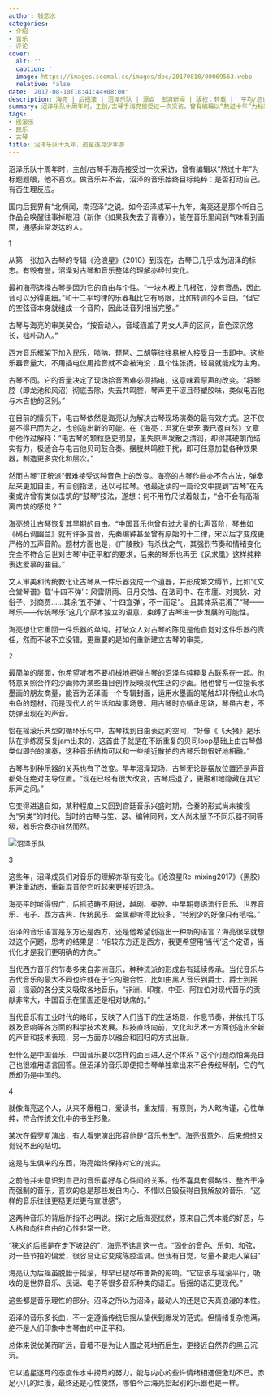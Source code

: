 ```yaml
---
author: 钱恋水
categories:
- 介绍
- 音乐
- 评论
cover:
  alt: ''
  caption: ''
  image: https://images.soomal.cc/images/doc/20170810/00069563.webp
  relative: false
date: '2017-08-10T18:41:44+08:00'
description: 海亮 | 后摇滚 | 沼泽乐队 | 源自：澎湃新闻 | 版权：转载 |  平均/总评分：00.00/0
summary: 沼泽乐队十周年时，主创/古琴手海亮接受过一次采访，曾有编辑以“熬过十年”为标题题眼，他不喜欢。做音乐并不苦，沼泽的音乐始终目标纯粹：是否打动自己，有否生理反应。
tags:
- 摇滚乐
- 民乐
- 古琴
title: 沼泽乐队十九年，追星逐月少年游
---
```


沼泽乐队十周年时，主创/古琴手海亮接受过一次采访，曾有编辑以“熬过十年”为标题题眼，他不喜欢。做音乐并不苦，沼泽的音乐始终目标纯粹：是否打动自己，有否生理反应。

国内后摇界有“北惘闻，南沼泽”之说。如今沼泽成军十九年，海亮还是那个听自己作品会唤醒往事掉眼泪（新作《如果我失去了青春》），能在音乐里闻到气味看到画面，通感非常发达的人。

1

从第一张加入古琴的专辑《沧浪星》（2010）到现在，古琴已几乎成为沼泽的标志。有毁有誉，沼泽对古琴和音乐整体的理解亦经过变化。

最初海亮选择古琴是因为它的自由与个性。“一块木板上几根弦，没有音品，因此音可以分得更细。”和十二平均律的乐器相比它有局限，比如转调的不自由，“但它的空弦音本身就组成一个音阶，因此泛音列相当完整。”

古琴与海亮的审美契合，“按音动人，音域涵盖了男女人声的区间，音色深沉悠长，拙朴动人。”

西方音乐框架下加入民乐，唢呐、琵琶、二胡等往往易被人接受且一击即中。这些乐器音量大，不用插电仅用拾音就不会被淹没；且个性张扬，轻易就能成为主角。

古琴不同。它的音量决定了现场拾音困难必须插电，这意味着原声的改变。“将琴腔（即龙池和风沼）彻底去除，失去共鸣腔，琴声更干涩且带塑胶味，类似电吉他与木吉他的区别。”

在目前的情况下，电古琴依然是海亮认为解决古琴现场演奏的最有效方式。这不仅是不得已而为之，也创造出新的可能。在《海亮：君犹在樊笼 我已返自然》文章中他作过解释：“电古琴的颗粒感更明显，虽失原声发散之清润，却得其硬朗而结实有力，极适合与电吉他贝司鼓合奏。摆脱共鸣腔干扰，即可任意加载各种效果器，制造更多变化和层次。”

然而古琴“正统派”很难接受这种音色上的改变。海亮的古琴作曲亦不合古法，弹奏起来更加自由，有自创指法，还以弓拉琴。他最近读的一篇论文中提到“古琴”在先秦或许曾有类似击筑的“鼓琴”技法，遂想：何不用竹尺试着敲击，“会不会有高渐离击筑的感觉？”

海亮想让古琴恢复其早期的自由。“中国音乐也曾有过大量的七声音阶，琴曲如《碣石调幽兰》就有许多变音，先秦编钟甚至曾有原始的十二律，宋以后才变成更严格的五声音阶。题材方面也是，《广陵散》有杀伐之气，其强烈节奏和情绪变化完全不符合后世对古琴‘中正平和’的要求，后来的琴乐也再无《凤求凰》这样纯粹表达爱慕的曲目。”

文人审美和传统教化让古琴从一件乐器变成一个道器，并形成繁文缛节，比如“《文会堂琴谱》载‘十四不弹’：风雷阴雨、日月交蚀、在法司中、在市廛、对夷狄、对俗子、对商贾……其余‘五不弹’、‘十四宜弹’，不一而足”。 且其体系混淆了“琴――琴乐――传统琴乐”这几个原本独立的语意，束缚了古琴进一步发展的可能性。

海亮想让它重回一件乐器的单纯。打破众人对古琴的陈见是他自觉对这件乐器的责任，然而不破不立没错，更重要的是如何重新建立古琴的审美。

2

最简单的层面，他希望听者不要机械地把弹古琴的沼泽与纯粹复古联系在一起。他特意关照合作的沙画师为某些曲目创作反映现代生活的沙画。他也曾与一位擅长水墨画的朋友商量，能否为沼泽画一个专辑封面，运用水墨画的笔触却非传统山水鸟虫鱼的题材，而是现代人的生活和故事场景。用古琴时亦循此思路，琴虽古老，不妨弹出现在的声音。

恰在摇滚乐典型的循环乐句中，古琴找到自由表达的空间，“好像《飞天猪》是乐队在排练房反复jam出来的，这首曲子就是在不断重复的贝司loop基础上由古琴做类似即兴的演奏，这种音乐结构可以和一些接近散拍的古琴乐句很好地相融。”

古琴与别种乐器的关系也有了改变。早年沼泽现场，古琴无论是摆放位置还是声音都处在绝对主导位置。“现在已经有很大改变，古琴后退了，更融和地隐藏在其它乐声之间。”

它变得进退自如，某种程度上又回到宫廷音乐兴盛时期，合奏的形式尚未被视为“另类”的时代。当时的古琴与笙、瑟、编钟同列，文人尚未赋予不同乐器不同等级，器乐合奏亦自然而然。

![沼泽乐队](https://images.soomal.cc/images/doc/20170810/00069563.webp)





3

这些年，沼泽成员们对音乐的理解亦渐有变化。《沧浪星Re-mixing2017》（黑胶）更注重动态，重新混音使它听起来更接近现场。

海亮平时听得很广，后摇范畴不用说，越剧、秦腔、中早期粤语流行音乐、世界音乐、电子、西方古典、传统民乐、金属都听得比较多，“特别少的好像只有嘻哈。”

沼泽的音乐语言是东方还是西方，还是他希望创造出一种新的语言？海亮很早就想过这个问题，思考的结果是：“相较东方还是西方，我更希望用‘当代’这个定语，当代化才是我们更明确的方向。”

当代西方音乐的节奏多来自非洲音乐，种种流派的形成各有延续传承。当代音乐与古代音乐的最大不同也许就在于它的融合性，比如由黑人音乐到爵士，爵士到摇滚；摇滚的各分支又吸取各地音乐，“非洲、印度、中亚、阿拉伯对现代音乐的贡献非常大，中国音乐在里面还是相对缺席的。”

当代音乐有工业时代的烙印，反映了人们当下的生活场景、作息节奏，并依托于乐器及音响等各方面的科学技术发展。科技直线向前，文化和艺术一方面创造出全新的声音和技术表现，另一方面亦以融合和回归的方式出新。

但什么是中国音乐，中国音乐要以怎样的面目进入这个体系？这个问题恐怕海亮自己也很难用语言回答。但沼泽的音乐即便把古琴单独拿出来不合传统琴制，它的气质却仍是中国的。

4

就像海亮这个人，从来不爆粗口，爱读书，重友情，有原则，为人略拘谨，心性单纯，符合传统文化中的书生形象。

某次在俄罗斯演出，有人看完演出形容他是“音乐书生”。海亮很意外，后来想想又觉说不出的贴切。

这是与生俱来的东西，海亮始终保持对它的诚实。

之前他并未意识到自己的音乐喜好与心性间的关系。他不喜具有侵略性、整齐干净而强制的音乐，喜欢的总是那些发自内心、不惜以自毁获得自我解放的音乐，“这样的音乐往往更糙更烂更有宣泄感”。

这两种音乐的背后所指不必明说。探讨之后海亮恍然，原来自己凭本能的好恶，与人格和向往自由的心性非常一致。

“狭义的后摇是在走下坡路的”，海亮不讳言这一点。“固化的音色、乐句、和弦，对一些节拍的偏爱，很容易让它变成陈腔滥调。但我有自觉，尽量不要走入窠臼”

海亮认为后摇虽脱胎于摇滚，却早已褪尽布鲁斯的影响。“它应该与摇滚平行，吸收的是世界音乐、民谣、电子等很多音乐种类的语汇。后摇的语汇更现代。”

这些都是音乐理性的部分。沼泽之所以为沼泽，最动人的还是它天真浪漫的本性。

沼泽的音乐多长曲，不一定遵循传统后摇从蛰伏到爆发的范式。但情绪复杂饱满，绝不是人们印象中古琴曲的中正平和。

总体来说优美而旷远，音墙不是为让人置之死地而后生，更接近自然界的黑云沉沉。

它以追星逐月的态度作水中捞月的努力，能与内心的些许情绪相遇便激动不已。赤足小儿的烂漫，最终还是心性使然，哪怕今后海亮拾起别的乐器也是一样。
